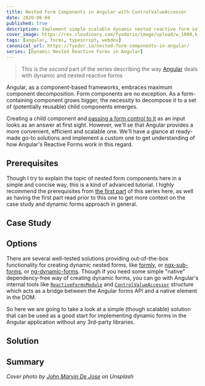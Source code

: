```yaml
---
title: Nested Form Components in Angular with ControlValueAccessor
date: 2020-06-04
published: true
description: Implement simple scalable dynamic nested reactive form solution without 3rd-party libraries
cover_image: https://res.cloudinary.com/fyodorio/image/upload/w_1000,h_420,c_fill,g_auto/v1593323829/john-marvin-de-jose-vvPCT8Ghai0-unsplash_dcegjm.jpg
tags: [angular, forms, typescript, webdev]
canonical_url: https://fyodor.io/nested-form-components-in-angular/
series: [Dynamic Nested Reactive Forms in Angular]
---
```


> This is the *second* part of the series describing the way [Angular](https://angular.io) deals with dynamic and nested reactive forms 

Angular, as a component-based frameworks, embraces maximum component decomposition. Form components are no exception. As a form-containing component grows bigger, the necessity to decompose it to a set of (potentially reusable) child components emerges. 

Creating a child component and [passing a form control to it](https://blog.grossman.io/real-world-angular-reactive-forms/) as an input looks as an answer at first sight. However, we'll se that Angular provides a more convenient, efficient and scalable one. We'll have a glance at ready-made go-to solutions and implement a custom one to get understanding of how Angular's Reactive Forms work in this regard.

## Prerequisites

Though I try to explain the topic of nested form components here in a simple and concise way, this is a kind of advanced tutorial. I highly recommend the prerequisites from [the first part](https://fyodor.io/dynamic-forms-in-angular/) of this series here, as well as having the first part read prior to this one to get more context on the case study and dynamic forms approach in general.

## Case Study

## Options

There are several well-tested solutions providing out-of-the-box functionality for creating dynamic nested forms, like
 [formly](https://formly.dev/), or [ngx-sub-forms](https://dev.to/maxime1992/building-scalable-robust-and-type-safe-forms-with-angular-3nf9), or [ng-dynamic-forms](https://github.com/udos86/ng-dynamic-forms). Though if you need some simple "native" dependency-free way of creating dynamic forms, you can go with Angular's internal tools like [`ReactiveFormsModule`](https://angular.io/api/forms/ReactiveFormsModule) and [`ControlValueAccessor`](https://angular.io/api/forms/ControlValueAccessor) structure which acts as a bridge between the Angular forms API and a native element in the DOM.
 
 So here we are going to take a look at a simple (though scalable) solution that can be used as a good start for implementing dynamic forms in the Angular application without any 3rd-party libraries.

## Solution

## Summary  

_Cover photo by [John Marvin De Jose](https://unsplash.com/@johnmarvindj) on Unsplash_
